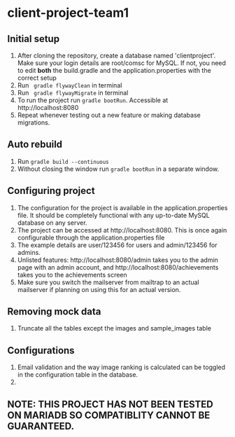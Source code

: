 # client-project-team1

## Initial setup

1. After cloning the repository, create a database named 'clientproject'. Make sure your login details are root/comsc for MySQL. If not, you need to edit **both** the build.gradle and the application.properties with the correct setup
2. Run ``` gradle flywayClean``` in terminal
3. Run ``` gradle flywayMigrate``` in terminal
4. To run the project run ```gradle bootRun```. Accessible at http://localhost:8080
4. Repeat whenever testing out a new feature or making database migrations.

## Auto rebuild

1. Run ```gradle build --continuous```
2. Without closing the window run ```gradle bootRun``` in a separate window.


## Configuring project
1. The configuration for the project is available in the application.properties file. It should be completely functional with any up-to-date MySQL database on any server. 
2. The project can be accessed at http://localhost:8080. This is once again configurable through the application.properties file
3. The example details are user/123456 for users and admin/123456 for admins.
4. Unlisted features: http://localhost:8080/admin takes you to the admin page with an admin account, and http://localhost:8080/achievements takes you to the achievements screen
5. Make sure you switch the mailserver from mailtrap to an actual mailserver if planning on using this for an actual version.

## Removing mock data
1. Truncate all the tables except the images and sample_images table

## Configurations
1. Email validation and the way image ranking is calculated can be toggled in the configuration table in the database. 
2. 

## NOTE: THIS PROJECT HAS NOT BEEN TESTED ON MARIADB SO COMPATIBLITY CANNOT BE GUARANTEED.